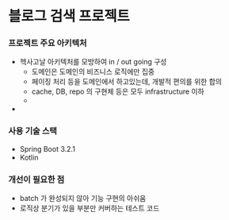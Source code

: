 # 블로그 검색 프로젝트
### 프로젝트 주요 아키텍처
- 헥사고날 아키텍처를 모방하여 in / out going 구성
  - 도메인은 도메인의 비즈니스 로직에만 집중
  - 페이징 처리 등을 도메인에서 하고있는데, 개발적 편의를 위한 합의
  - cache, DB, repo 의 구현체 등은 모두 infrastructure 이하
  - 
- 
### 사용 기술 스택
- Spring Boot 3.2.1
- Kotlin

### 개선이 필요한 점
- batch 가 완성되지 않아 기능 구현의 아쉬움
- 로직상 분기가 있을 부분만 커버하는 테스트 코드